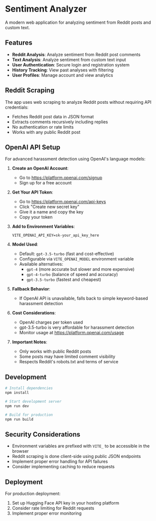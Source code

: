 # Sentiment Analyzer

A modern web application for analyzing sentiment from Reddit posts and custom text.

## Features

- **Reddit Analysis**: Analyze sentiment from Reddit post comments
- **Text Analysis**: Analyze sentiment from custom text input
- **User Authentication**: Secure login and registration system
- **History Tracking**: View past analyses with filtering
- **User Profiles**: Manage account and view analytics

## Reddit Scraping

The app uses web scraping to analyze Reddit posts without requiring API credentials:
- Fetches Reddit post data in JSON format
- Extracts comments recursively including replies
- No authentication or rate limits
- Works with any public Reddit post

## OpenAI API Setup

For advanced harassment detection using OpenAI's language models:

1. **Create an OpenAI Account**:
   - Go to https://platform.openai.com/signup
   - Sign up for a free account

2. **Get Your API Token**:
   - Go to https://platform.openai.com/api-keys
   - Click "Create new secret key"
   - Give it a name and copy the key
   - Copy your token

3. **Add to Environment Variables**:
   ```
   VITE_OPENAI_API_KEY=sk-your_api_key_here
   ```

4. **Model Used**:
   - Default: `gpt-3.5-turbo` (fast and cost-effective)
   - Configurable via `VITE_OPENAI_MODEL` environment variable
   - Available alternatives:
     - `gpt-4` (more accurate but slower and more expensive)
     - `gpt-4-turbo` (balance of speed and accuracy)
     - `gpt-3.5-turbo` (fastest and cheapest)

5. **Fallback Behavior**:
   - If OpenAI API is unavailable, falls back to simple keyword-based harassment detection

6. **Cost Considerations**:
   - OpenAI charges per token used
   - gpt-3.5-turbo is very affordable for harassment detection
   - Monitor usage at https://platform.openai.com/usage
4. **Important Notes**:
   - Only works with public Reddit posts
   - Some posts may have limited comment visibility
   - Respects Reddit's robots.txt and terms of service

## Development

```bash
# Install dependencies
npm install

# Start development server
npm run dev

# Build for production
npm run build
```

## Security Considerations

- Environment variables are prefixed with `VITE_` to be accessible in the browser
- Reddit scraping is done client-side using public JSON endpoints
- Implement proper error handling for API failures
- Consider implementing caching to reduce requests

## Deployment

For production deployment:
1. Set up Hugging Face API key in your hosting platform
2. Consider rate limiting for Reddit requests
3. Implement proper error monitoring